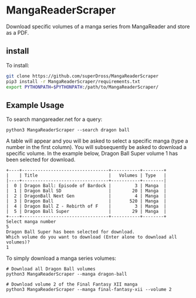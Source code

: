 # MangaReaderScraper
Download specific volumes of a manga series from MangaReader and store as a PDF.

## install 
To install:
```bash
git clone https://github.com/superDross/MangaReaderScraper
pip3 install -r MangaReaderScraper/requirements.txt
export PYTHONPATH=$PYTHONPATH:/path/to/MangaReaderScraper/
```

## Example Usage
To search mangareader.net for a query:
```
python3 MangaReaderScraper --search dragon ball
```
A table will appear and you will be asked to select a specific manga (type a number in the first column). You will subsequently be asked to download a specific volume. In the example below, Dragon Ball Super volume 1 has been selected for download.
```
+----+---------------------------------+-----------+--------+
|    | Title                           |   Volumes | Type   |
|----+---------------------------------+-----------+--------|
|  0 | Dragon Ball: Episode of Bardock |         3 | Manga  |
|  1 | Dragon Ball SD                  |        20 | Manga  |
|  2 | DragonBall Next Gen             |         4 | Manga  |
|  3 | Dragon Ball                     |       520 | Manga  |
|  4 | Dragon Ball Z - Rebirth of F    |         3 | Manga  |
|  5 | Dragon Ball Super               |        29 | Manga  |
+----+---------------------------------+-----------+--------+
Select manga number
5
Dragon Ball Super has been selected for download.
Which volume do you want to download (Enter alone to download all volumes)?
1
```
To simply download a manga series volumes:
```
# Download all Dragon Ball volumes
python3 MangaReaderScraper --manga dragon-ball

# Download volume 2 of the Final Fantasy XII manga
python3 MangaReaderScraper --manga final-fantasy-xii --volume 2
```
